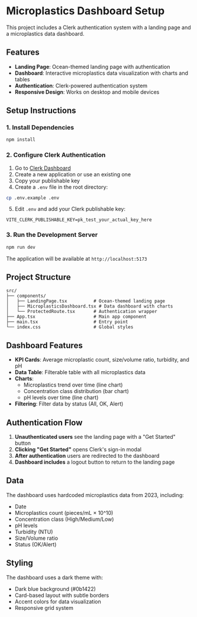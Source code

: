 # Microplastics Dashboard Setup

This project includes a Clerk authentication system with a landing page and a microplastics data dashboard.

## Features

- **Landing Page**: Ocean-themed landing page with authentication
- **Dashboard**: Interactive microplastics data visualization with charts and tables
- **Authentication**: Clerk-powered authentication system
- **Responsive Design**: Works on desktop and mobile devices

## Setup Instructions

### 1. Install Dependencies

```bash
npm install
```

### 2. Configure Clerk Authentication

1. Go to [Clerk Dashboard](https://dashboard.clerk.com/)
2. Create a new application or use an existing one
3. Copy your publishable key
4. Create a `.env` file in the root directory:

```bash
cp .env.example .env
```

5. Edit `.env` and add your Clerk publishable key:

```
VITE_CLERK_PUBLISHABLE_KEY=pk_test_your_actual_key_here
```

### 3. Run the Development Server

```bash
npm run dev
```

The application will be available at `http://localhost:5173`

## Project Structure

```
src/
├── components/
│   ├── LandingPage.tsx          # Ocean-themed landing page
│   ├── MicroplasticsDashboard.tsx # Data dashboard with charts
│   └── ProtectedRoute.tsx       # Authentication wrapper
├── App.tsx                      # Main app component
├── main.tsx                     # Entry point
└── index.css                    # Global styles
```

## Dashboard Features

- **KPI Cards**: Average microplastic count, size/volume ratio, turbidity, and pH
- **Data Table**: Filterable table with all microplastics data
- **Charts**: 
  - Microplastics trend over time (line chart)
  - Concentration class distribution (bar chart)
  - pH levels over time (line chart)
- **Filtering**: Filter data by status (All, OK, Alert)

## Authentication Flow

1. **Unauthenticated users** see the landing page with a "Get Started" button
2. **Clicking "Get Started"** opens Clerk's sign-in modal
3. **After authentication** users are redirected to the dashboard
4. **Dashboard includes** a logout button to return to the landing page

## Data

The dashboard uses hardcoded microplastics data from 2023, including:
- Date
- Microplastics count (pieces/mL × 10^10)
- Concentration class (High/Medium/Low)
- pH levels
- Turbidity (NTU)
- Size/Volume ratio
- Status (OK/Alert)

## Styling

The dashboard uses a dark theme with:
- Dark blue background (#0b1422)
- Card-based layout with subtle borders
- Accent colors for data visualization
- Responsive grid system
